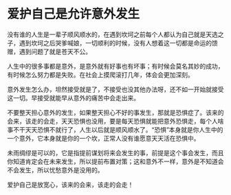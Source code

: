 # 爱护自己是允许意外发生

没有谁的人生是一辈子顺风顺水的，在遇到坎坷之前每个人都认为自己就是天选之子，遇到坎坷之后哭爹喊娘，一切顺利的时候，没有人想着这一切都是命运的馈赠，遇到问题了就是苍天不公。

人生中的很多事都是意外，是意外就有好事也有坏事；有时候会莫名其妙的成功，有时候怎么努力都是失败。在社会上摸爬滚打几年，体会会更加深刻。

意外发生怎么办，坦然接受就是了，不接受也没其他办法呀，还不如一开始就接受这一切。早接受就能早从意外的痛苦中会走出来。

不要整天担心意外的发生，如果整天担心不好的事发生，那就是恐惧症了。该来的会来，该走的会走，天天恐惧也没用，要是每天恐惧就能把意外恐惧走，每个人啥事不干天天恐惧不就行了，人生以后就是顺风顺水了。“恐惧”本身就是你人生中的一个意外，它本身就是你的一个坎，正常人没有谁愿意天天活在恐惧中。

未雨绸缪是可以的，它是指提前谋划将来会发生的事，前提是这个事会发生，而且你知道肯定会在未来发生，所以提前布置对策；这和意外不一样，意外是不知道会不会发生，所以忧愁意外是没用的。

爱护自己是放宽心，该来的会来，该走的会走！